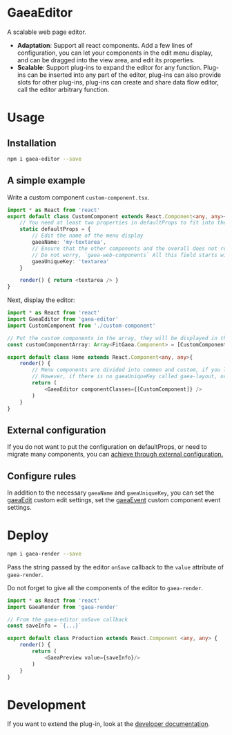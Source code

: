 # GaeaEditor

A scalable web page editor.

- **Adaptation**: Support all react components. Add a few lines of configuration, you can let your components in the edit menu display, and can be dragged into the view area, and edit its properties.
- **Scalable**: Support plug-ins to expand the editor for any function. Plug-ins can be inserted into any part of the editor, plug-ins can also provide slots for other plug-ins, plug-ins can create and share data flow editor, call the editor arbitrary function.

# Usage

## Installation

```bash
npm i gaea-editor --save
```

## A simple example

Write a custom component `custom-component.tsx`.

```typescript
import * as React from 'react'
export default class CustomComponent extends React.Component<any, any>{
    // You need at least two properties in defaultProps to fit into the editor
    static defaultProps = {
        // Edit the name of the menu display
        gaeaName: 'my-textarea', 
        // Ensure that the other components and the overall does not repeat
        // Do not worry, `gaea-web-components` All this field starts with `gaea-`
        gaeaUniqueKey: 'textarea' 
    }

    render() { return <textarea /> }
}
```

Next, display the editor:

```typescript
import * as React from 'react'
import GaeaEditor from 'gaea-editor'
import CustomComponent from './custom-component'

// Put the custom components in the array, they will be displayed in the right menu
const customComponentArray: Array<FitGaea.Component> = [CustomComponent]

export default class Home extends React.Component<any, any>{
    render() {
        // Menu components are divided into common and custom, if you like, you can remove the common components
        // However, if there is no gaeaUniqueKey called gaea-layout, or a new outer container is defined by `rootLayoutComponentUniqueKey`, view area rendering will block
        return (
            <GaeaEditor componentClasses={[CustomComponent]} />
        )
    }
}
```

## External configuration

If you do not want to put the configuration on defaultProps, or need to migrate many components, you can [achieve through external configuration.](<docs/custom-options.md>)

## Configure rules

In addition to the necessary `gaeaName` and `gaeaUniqueKey`, you can set the [gaeaEdit](<docs/gaea-edit.md>) custom edit settings, set the [gaeaEvent](<docs/gaea-event.md>) custom component event settings.

# Deploy

```bash
npm i gaea-render --save
```

Pass the string passed by the editor `onSave` callback to the `value` attribute of `gaea-render`.

Do not forget to give all the components of the editor to `gaea-render`.

```typescript
import * as React from 'react'
import GaeaRender from 'gaea-render'

// From the gaea-editor onSave callback
const saveInfo = `{...}`

export default class Production extends React.Component <any, any> {
    render() {
        return (
            <GaeaPreview value={saveInfo}/>
        )
    }
}
```

# Development

If you want to extend the plug-in, look at the [developer documentation](<docs/develop.md>).